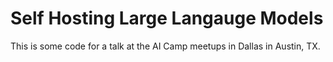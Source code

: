 # Self Hosting Large Langauge Models

This is some code for a talk at the AI Camp meetups in Dallas in Austin, TX.
